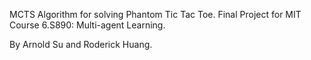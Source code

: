 MCTS Algorithm for solving Phantom Tic Tac Toe. Final Project for MIT Course 6.S890: Multi-agent Learning.

By Arnold Su and Roderick Huang.
